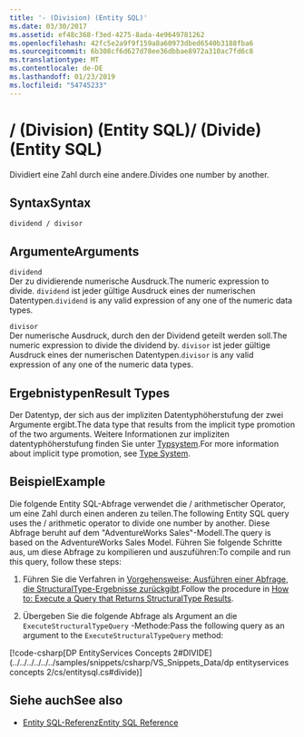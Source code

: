 ```yaml
---
title: '- (Division) (Entity SQL)'
ms.date: 03/30/2017
ms.assetid: ef48c368-f3ed-4275-8ada-4e9649781262
ms.openlocfilehash: 42fc5e2a9f9f159a8a60973dbed6540b3188fba6
ms.sourcegitcommit: 6b308cf6d627d78ee36dbbae8972a310ac7fd6c8
ms.translationtype: MT
ms.contentlocale: de-DE
ms.lasthandoff: 01/23/2019
ms.locfileid: "54745233"
---
```

# <a name="-divide-entity-sql"></a><span data-ttu-id="e385e-102">/ (Division) (Entity SQL)</span><span class="sxs-lookup"><span data-stu-id="e385e-102">/ (Divide) (Entity SQL)</span></span>
<span data-ttu-id="e385e-103">Dividiert eine Zahl durch eine andere.</span><span class="sxs-lookup"><span data-stu-id="e385e-103">Divides one number by another.</span></span>  
  
## <a name="syntax"></a><span data-ttu-id="e385e-104">Syntax</span><span class="sxs-lookup"><span data-stu-id="e385e-104">Syntax</span></span>  
  
```  
dividend / divisor  
```  
  
## <a name="arguments"></a><span data-ttu-id="e385e-105">Argumente</span><span class="sxs-lookup"><span data-stu-id="e385e-105">Arguments</span></span>  
 `dividend`  
 <span data-ttu-id="e385e-106">Der zu dividierende numerische Ausdruck.</span><span class="sxs-lookup"><span data-stu-id="e385e-106">The numeric expression to divide.</span></span> <span data-ttu-id="e385e-107">`dividend` ist jeder gültige Ausdruck eines der numerischen Datentypen.</span><span class="sxs-lookup"><span data-stu-id="e385e-107">`dividend` is any valid expression of any one of the numeric data types.</span></span>  
  
 `divisor`  
 <span data-ttu-id="e385e-108">Der numerische Ausdruck, durch den der Dividend geteilt werden soll.</span><span class="sxs-lookup"><span data-stu-id="e385e-108">The numeric expression to divide the dividend by.</span></span> <span data-ttu-id="e385e-109">`divisor` ist jeder gültige Ausdruck eines der numerischen Datentypen.</span><span class="sxs-lookup"><span data-stu-id="e385e-109">`divisor` is any valid expression of any one of the numeric data types.</span></span>  
  
## <a name="result-types"></a><span data-ttu-id="e385e-110">Ergebnistypen</span><span class="sxs-lookup"><span data-stu-id="e385e-110">Result Types</span></span>  
 <span data-ttu-id="e385e-111">Der Datentyp, der sich aus der impliziten Datentyphöherstufung der zwei Argumente ergibt.</span><span class="sxs-lookup"><span data-stu-id="e385e-111">The data type that results from the implicit type promotion of the two arguments.</span></span> <span data-ttu-id="e385e-112">Weitere Informationen zur impliziten datentyphöherstufung finden Sie unter [Typsystem](../../../../../../docs/framework/data/adonet/ef/language-reference/type-system-entity-sql.md).</span><span class="sxs-lookup"><span data-stu-id="e385e-112">For more information about implicit type promotion, see [Type System](../../../../../../docs/framework/data/adonet/ef/language-reference/type-system-entity-sql.md).</span></span>  
  
## <a name="example"></a><span data-ttu-id="e385e-113">Beispiel</span><span class="sxs-lookup"><span data-stu-id="e385e-113">Example</span></span>  
 <span data-ttu-id="e385e-114">Die folgende Entity SQL-Abfrage verwendet die / arithmetischer Operator, um eine Zahl durch einen anderen zu teilen.</span><span class="sxs-lookup"><span data-stu-id="e385e-114">The following Entity SQL query uses the / arithmetic operator to divide one number by another.</span></span> <span data-ttu-id="e385e-115">Diese Abfrage beruht auf dem "AdventureWorks Sales"-Modell.</span><span class="sxs-lookup"><span data-stu-id="e385e-115">The query is based on the AdventureWorks Sales Model.</span></span> <span data-ttu-id="e385e-116">Führen Sie folgende Schritte aus, um diese Abfrage zu kompilieren und auszuführen:</span><span class="sxs-lookup"><span data-stu-id="e385e-116">To compile and run this query, follow these steps:</span></span>  
  
1.  <span data-ttu-id="e385e-117">Führen Sie die Verfahren in [Vorgehensweise: Ausführen einer Abfrage, die StructuralType-Ergebnisse zurückgibt](../../../../../../docs/framework/data/adonet/ef/how-to-execute-a-query-that-returns-structuraltype-results.md).</span><span class="sxs-lookup"><span data-stu-id="e385e-117">Follow the procedure in [How to: Execute a Query that Returns StructuralType Results](../../../../../../docs/framework/data/adonet/ef/how-to-execute-a-query-that-returns-structuraltype-results.md).</span></span>  
  
2.  <span data-ttu-id="e385e-118">Übergeben Sie die folgende Abfrage als Argument an die `ExecuteStructuralTypeQuery` -Methode:</span><span class="sxs-lookup"><span data-stu-id="e385e-118">Pass the following query as an argument to the `ExecuteStructuralTypeQuery` method:</span></span>  
  
 [!code-csharp[DP EntityServices Concepts 2#DIVIDE](../../../../../../samples/snippets/csharp/VS_Snippets_Data/dp entityservices concepts 2/cs/entitysql.cs#divide)]  
  
## <a name="see-also"></a><span data-ttu-id="e385e-119">Siehe auch</span><span class="sxs-lookup"><span data-stu-id="e385e-119">See also</span></span>
- [<span data-ttu-id="e385e-120">Entity SQL-Referenz</span><span class="sxs-lookup"><span data-stu-id="e385e-120">Entity SQL Reference</span></span>](../../../../../../docs/framework/data/adonet/ef/language-reference/entity-sql-reference.md)
